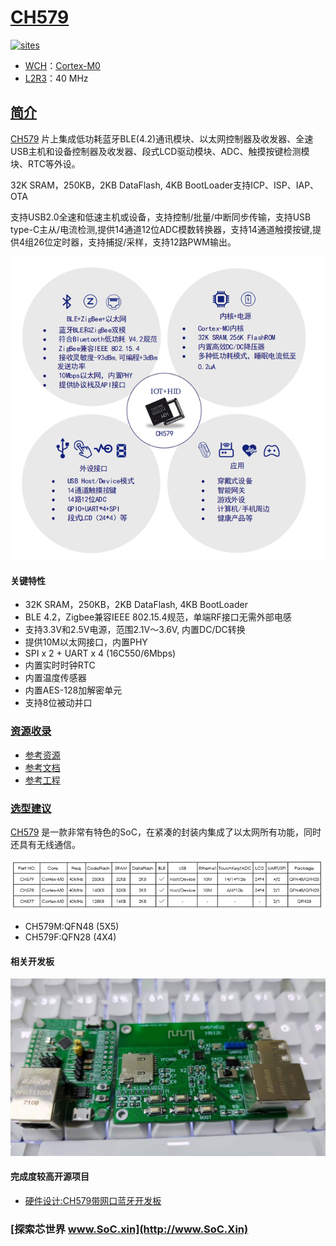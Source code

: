 ﻿# [CH579](https://github.com/SoCXin/CH579)

[![sites](http://182.61.61.133/link/resources/SoC.png)](http://www.SoC.Xin)

* [WCH](http://www.wch.cn/)：[Cortex-M0](https://github.com/SoCXin/Cortex)
* [L2R3](https://github.com/SoCXin/Level)：40 MHz

## [简介](https://github.com/SoCXin/CH579/wiki)

[CH579](https://github.com/SoCXin/CH579) 片上集成低功耗蓝牙BLE(4.2)通讯模块、以太网控制器及收发器、全速USB主机和设备控制器及收发器、段式LCD驱动模块、ADC、触摸按键检测模块、RTC等外设。

32K SRAM，250KB，2KB DataFlash, 4KB BootLoader支持ICP、ISP、IAP、OTA

支持USB2.0全速和低速主机或设备，支持控制/批量/中断同步传输，支持USB type-C主从/电流检测,提供14通道12位ADC模数转换器，支持14通道触摸按键,提供4组26位定时器，支持捕捉/采样，支持12路PWM输出。


[![sites](docs/CH579.png)](http://www.wch.cn/products/CH579.html)

#### 关键特性

* 32K SRAM，250KB，2KB DataFlash, 4KB BootLoader
* BLE 4.2，Zigbee兼容IEEE 802.15.4规范，单端RF接口无需外部电感
* 支持3.3V和2.5V电源，范围2.1V～3.6V, 内置DC/DC转换
* 提供10M以太网接口，内置PHY
* SPI x 2 + UART x 4 (16C550/6Mbps)
* 内置实时时钟RTC
* 内置温度传感器
* 内置AES-128加解密单元
* 支持8位被动并口

### [资源收录](https://github.com/SoCXin)

* [参考资源](src/)
* [参考文档](docs/)
* [参考工程](project/)

### [选型建议](https://github.com/SoCXin)

[CH579](https://github.com/SoCXin/CH579) 是一款非常有特色的SoC，在紧凑的封装内集成了以太网所有功能，同时还具有无线通信。



[![sites](docs/diff.png)](http://www.wch.cn/products/CH579.html)

* CH579M:QFN48 (5X5)
* CH579F:QFN28 (4X4)

#### 相关开发板

[![sites](docs/B.jpg)](https://item.taobao.com/item.htm?spm=a230r.1.14.18.a51ac05bwhVsnp&id=608342676773&ns=1&abbucket=19#detail)


#### 完成度较高开源项目

* [硬件设计:CH579带网口蓝牙开发板](https://oshwhub.com/staunchheart/ch579)


### [探索芯世界 www.SoC.xin](http://www.SoC.Xin)
